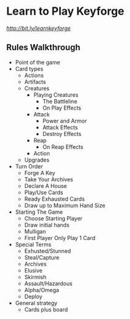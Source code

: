 # Learn to Play Keyforge
_http://bit.ly/learnkeyforge_

## Rules Walkthrough
* Point of the game
* Card types
  * Actions
  * Artifacts
  * Creatures
    * Playing Creatures
      * The Battleline
      * On Play Effects
    * Attack
      * Power and Armor
      * Attack Effects
      * Destroy Effects
    * Reap
      * On Reap Effects
    * Action
  * Upgrades
* Turn Order
  * Forge A Key
  * Take Your Archives
  * Declare A House
  * Play/Use Cards
  * Ready Exhausted Cards
  * Draw up to Maximum Hand Size
* Starting The Game
  * Choose Starting Player
  * Draw initial hands
  * Mulligan
  * First Player Only Play 1 Card
* Special Terms
  * Exhusted/Stunned
  * Steal/Capture
  * Archives
  * Elusive
  * Skirmish
  * Assault/Hazardous
  * Alpha/Omega
  * Deploy
* General strategy
  * Cards plus board
